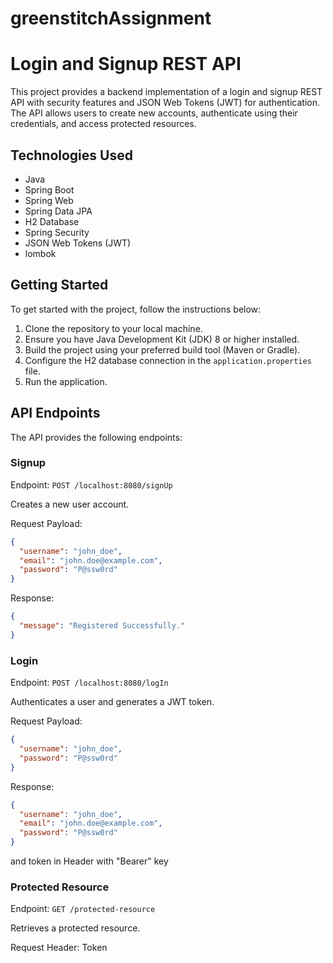 # greenstitchAssignment

# Login and Signup REST API

This project provides a backend implementation of a login and signup REST API with security features and JSON Web Tokens (JWT) for authentication. The API allows users to create new accounts, authenticate using their credentials, and access protected resources.

## Technologies Used

- Java
- Spring Boot
- Spring Web
- Spring Data JPA
- H2 Database
- Spring Security
- JSON Web Tokens (JWT)
- lombok

## Getting Started

To get started with the project, follow the instructions below:

1. Clone the repository to your local machine.
2. Ensure you have Java Development Kit (JDK) 8 or higher installed.
3. Build the project using your preferred build tool (Maven or Gradle).
4. Configure the H2 database connection in the `application.properties` file.
5. Run the application.

## API Endpoints

The API provides the following endpoints:

### Signup

Endpoint: `POST /localhost:8080/signUp`

Creates a new user account.

Request Payload:

```json
{
  "username": "john_doe",
  "email": "john.doe@example.com",
  "password": "P@ssw0rd"
}
```

Response:

```json
{
  "message": "Registered Successfully."
}
```

### Login

Endpoint: `POST /localhost:8080/logIn`

Authenticates a user and generates a JWT token.

Request Payload:

```json
{
  "username": "john_doe",
  "password": "P@ssw0rd"
}
```

Response:

```json
{
  "username": "john_doe",
  "email": "john.doe@example.com",
  "password": "P@ssw0rd"
}
```

and token in Header with "Bearer" key

### Protected Resource

Endpoint: `GET /protected-resource`

Retrieves a protected resource.

Request Header: Token
